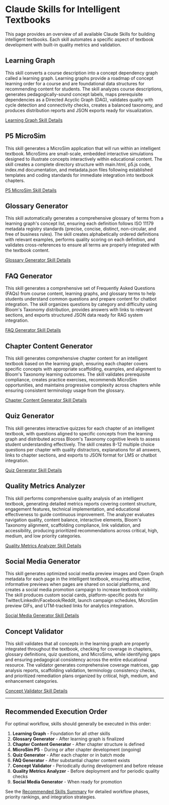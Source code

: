 # Claude Skills for Intelligent Textbooks

This page provides an overview of all available Claude Skills for building intelligent textbooks. Each skill automates a specific aspect of textbook development with built-in quality metrics and validation.

## Learning Graph

This skill converts a course description into a concept dependency graph called a learning graph. Learning graphs provide a roadmap of concept learning order for a course and are foundational data structures for recommending content for students. The skill analyzes course descriptions, generates pedagogically-sound concept labels, maps prerequisite dependencies as a Directed Acyclic Graph (DAG), validates quality with cycle detection and connectivity checks, creates a balanced taxonomy, and produces distribution reports and JSON exports ready for visualization.

[Learning Graph Skill Details](learning-graph.md)

## P5 MicroSim

This skill generates a MicroSim application that will run within an intelligent textbook. MicroSims are small-scale, embedded interactive simulations designed to illustrate concepts interactively within educational content. The skill creates a complete directory structure with main.html, p5.js code, index.md documentation, and metadata.json files following established templates and coding standards for immediate integration into textbook chapters.

[P5 MicroSim Skill Details](microsim-p5.md)

## Glossary Generator

This skill automatically generates a comprehensive glossary of terms from a learning graph's concept list, ensuring each definition follows ISO 11179 metadata registry standards (precise, concise, distinct, non-circular, and free of business rules). The skill creates alphabetically ordered definitions with relevant examples, performs quality scoring on each definition, and validates cross-references to ensure all terms are properly integrated with the textbook content.

[Glossary Generator Skill Details](glossary-generator.md)

## FAQ Generator

This skill generates a comprehensive set of Frequently Asked Questions (FAQs) from course content, learning graphs, and glossary terms to help students understand common questions and prepare content for chatbot integration. The skill organizes questions by category and difficulty using Bloom's Taxonomy distribution, provides answers with links to relevant sections, and exports structured JSON data ready for RAG system integration.

[FAQ Generator Skill Details](faq-generator.md)

## Chapter Content Generator

This skill generates comprehensive chapter content for an intelligent textbook based on the learning graph, ensuring each chapter covers specific concepts with appropriate scaffolding, examples, and alignment to Bloom's Taxonomy learning outcomes. The skill validates prerequisite compliance, creates practice exercises, recommends MicroSim opportunities, and maintains progressive complexity across chapters while ensuring consistent terminology usage from the glossary.

[Chapter Content Generator Skill Details](chapter-generator.md)

## Quiz Generator

This skill generates interactive quizzes for each chapter of an intelligent textbook, with questions aligned to specific concepts from the learning graph and distributed across Bloom's Taxonomy cognitive levels to assess student understanding effectively. The skill creates 8-12 multiple choice questions per chapter with quality distractors, explanations for all answers, links to chapter sections, and exports to JSON format for LMS or chatbot integration.

[Quiz Generator Skill Details](quiz-generator.md)

## Quality Metrics Analyzer

This skill performs comprehensive quality analysis of an intelligent textbook, generating detailed metrics reports covering content structure, engagement features, technical implementation, and educational effectiveness to guide continuous improvement. The analyzer evaluates navigation quality, content balance, interactive elements, Bloom's Taxonomy alignment, scaffolding compliance, link validation, and accessibility, producing prioritized recommendations across critical, high, medium, and low priority categories.

[Quality Metrics Analyzer Skill Details](quality-metrics-analyzer.md)

## Social Media Generator

This skill generates optimized social media preview images and Open Graph metadata for each page in the intelligent textbook, ensuring attractive, informative previews when pages are shared on social platforms, and creates a social media promotion campaign to increase textbook visibility. The skill produces custom social cards, platform-specific posts for Twitter/LinkedIn/Facebook/Reddit, launch campaign schedules, MicroSim preview GIFs, and UTM-tracked links for analytics integration.

[Social Media Generator Skill Details](social-media-generator.md)

## Concept Validator

This skill validates that all concepts in the learning graph are properly integrated throughout the textbook, checking for coverage in chapters, glossary definitions, quiz questions, and MicroSims, while identifying gaps and ensuring pedagogical consistency across the entire educational resource. The validator generates comprehensive coverage matrices, gap analysis reports, scaffolding validation, terminology consistency checks, and prioritized remediation plans organized by critical, high, medium, and enhancement categories.

[Concept Validator Skill Details](concept-validator.md)

---

## Recommended Execution Order

For optimal workflow, skills should generally be executed in this order:

1. **Learning Graph** - Foundation for all other skills
2. **Glossary Generator** - After learning graph is finalized
3. **Chapter Content Generator** - After chapter structure is defined
4. **MicroSim P5** - During or after chapter development (ongoing)
5. **Quiz Generator** - After each chapter or in batch mode
6. **FAQ Generator** - After substantial chapter content exists
7. **Concept Validator** - Periodically during development and before release
8. **Quality Metrics Analyzer** - Before deployment and for periodic quality checks
9. **Social Media Generator** - When ready for promotion

See the [Recommended Skills Summary](recommended-skills-summary.md) for detailed workflow phases, priority rankings, and integration strategies.